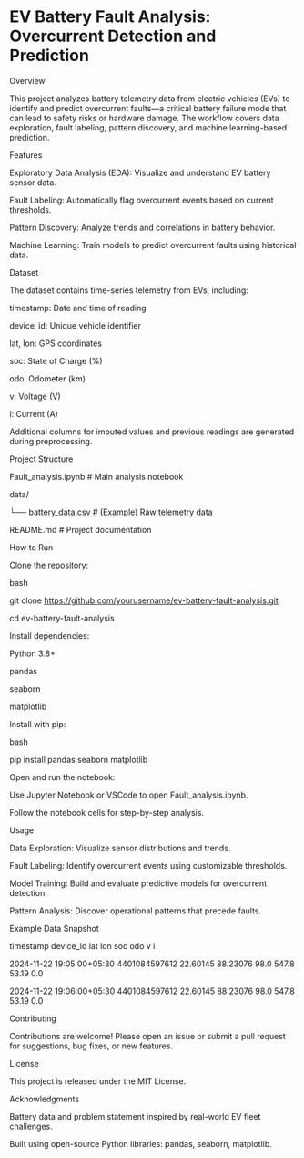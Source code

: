 # EV Battery Fault Analysis: Overcurrent Detection and Prediction


Overview

This project analyzes battery telemetry data from electric vehicles (EVs) to identify and predict overcurrent faults—a critical battery failure mode that can lead to safety risks or hardware damage. The workflow covers data exploration, fault labeling, pattern discovery, and machine learning-based prediction.


Features

Exploratory Data Analysis (EDA): Visualize and understand EV battery sensor data.

Fault Labeling: Automatically flag overcurrent events based on current thresholds.

Pattern Discovery: Analyze trends and correlations in battery behavior.

Machine Learning: Train models to predict overcurrent faults using historical data.


Dataset

The dataset contains time-series telemetry from EVs, including:

timestamp: Date and time of reading

device_id: Unique vehicle identifier

lat, lon: GPS coordinates

soc: State of Charge (%)

odo: Odometer (km)

v: Voltage (V)

i: Current (A)


Additional columns for imputed values and previous readings are generated during preprocessing.

Project Structure

Fault_analysis.ipynb    # Main analysis notebook

data/

  └── battery_data.csv  # (Example) Raw telemetry data

README.md               # Project documentation

How to Run

Clone the repository:

bash

git clone https://github.com/yourusername/ev-battery-fault-analysis.git

cd ev-battery-fault-analysis


Install dependencies:

Python 3.8+

pandas

seaborn

matplotlib

Install with pip:

bash

pip install pandas seaborn matplotlib

Open and run the notebook:

Use Jupyter Notebook or VSCode to open Fault_analysis.ipynb.

Follow the notebook cells for step-by-step analysis.

Usage

Data Exploration: Visualize sensor distributions and trends.

Fault Labeling: Identify overcurrent events using customizable thresholds.

Model Training: Build and evaluate predictive models for overcurrent detection.

Pattern Analysis: Discover operational patterns that precede faults.


Example Data Snapshot

timestamp	device_id	lat	lon	soc	odo	v	i

2024-11-22 19:05:00+05:30	4401084597612	22.60145	88.23076	98.0	547.8	53.19	0.0

2024-11-22 19:06:00+05:30	4401084597612	22.60145	88.23076	98.0	547.8	53.19	0.0


Contributing

Contributions are welcome! Please open an issue or submit a pull request for suggestions, bug fixes, or new features.

License

This project is released under the MIT License.

Acknowledgments

Battery data and problem statement inspired by real-world EV fleet challenges.

Built using open-source Python libraries: pandas, seaborn, matplotlib.
